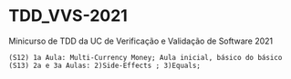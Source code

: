 # TDD_VVS-2021
 Minicurso de TDD da UC de Verificação e Validação de Software 2021
 
    (S12) 1a Aula: Multi-Currency Money; Aula inicial, básico do básico
    (S13) 2a e 3a Aulas: 2)Side-Effects ; 3)Equals; 
